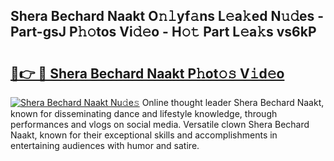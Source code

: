 ## Shera Bechard Naakt O𝚗𝚕yf𝚊ns L𝚎a𝚔ed N𝚞𝚍es - Part-gsJ P𝚑𝚘tos Vi𝚍𝚎o - H𝚘𝚝 Part L𝚎a𝚔s vs6kP

# <h2><a href="http://kfd9qa.oniu.top/?m=Shera+Bechard+Naakt">🔗👉 🔴 Shera Bechard Naakt P𝚑ot𝚘𝚜 V𝚒d𝚎o</a></h2>

[![Shera Bechard Naakt Nu𝚍e𝚜](https://i.imgur.com/0qMVB7G.gif)](http://kfd9qa.oniu.top/?m=Shera+Bechard+Naakt)
Online thought leader Shera Bechard Naakt, known for disseminating dance and lifestyle knowledge, through performances and vlogs on social media. Versatile clown Shera Bechard Naakt, known for their exceptional skills and accomplishments in entertaining audiences with humor and satire.  
